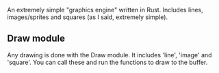 An extremely simple "graphics engine" written in Rust. Includes lines, images/sprites and squares (as I said, extremely simple). 

## Draw module
Any drawing is done with the Draw module. It includes 'line', 'image' and 'square'. You can call these and run the functions to draw to the buffer.